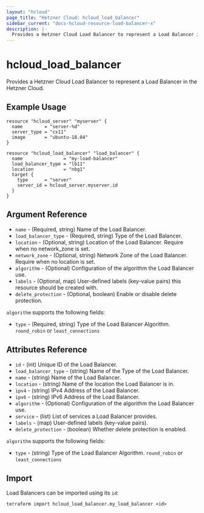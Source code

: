 ```yaml
---
layout: "hcloud"
page_title: "Hetzner Cloud: hcloud_load_balancer"
sidebar_current: "docs-hcloud-resource-load-balancer-x"
description: |-
  Provides a Hetzner Cloud Load Balancer to represent a Load Balancer in the Hetzner Cloud.
---
```


# hcloud_load_balancer

  Provides a Hetzner Cloud Load Balancer to represent a Load Balancer in the Hetzner Cloud.

## Example Usage

```hcl
resource "hcloud_server" "myserver" {
  name        = "server-%d"
  server_type = "cx11"
  image       = "ubuntu-18.04"
}

resource "hcloud_load_balancer" "load_balancer" {
  name               = "my-load-balancer"
  load_balancer_type = "lb11"
  location           = "nbg1"
  target {
    type      = "server"
    server_id = hcloud_server.myserver.id
  }
}
```

## Argument Reference

- `name` - (Required, string) Name of the Load Balancer.
- `load_balancer_type` - (Required, string) Type of the Load Balancer.
- `location` - (Optional, string) Location of the Load Balancer. Require when no network_zone is set.
- `network_zone` - (Optional, string) Network Zone of the Load Balancer. Require when no location is set.
- `algorithm` - (Optional) Configuration of the algorithm the Load Balancer use.
- `labels` - (Optional, map) User-defined labels (key-value pairs) this resource should be created with.
- `delete_protection` - (Optional, boolean) Enable or disable delete protection.

`algorithm` supports the following fields:
- `type` - (Required, string) Type of the Load Balancer Algorithm. `round_robin` or `least_connections`

## Attributes Reference

- `id` - (int) Unique ID of the Load Balancer.
- `load_balancer_type` - (string) Name of the Type of the Load Balancer.
- `name` - (string) Name of the Load Balancer.
- `location` - (string) Name of the location the Load Balancer is in.
- `ipv4` - (string) IPv4 Address of the Load Balancer.
- `ipv6` - (string) IPv6 Address of the Load Balancer.
- `algorithm` - (Optional) Configuration of the algorithm the Load Balancer use.
- `service` - (list) List of services a Load Balancer provides.
- `labels` - (map) User-defined labels (key-value pairs).
- `delete_protection` - (boolean) Whether delete protection is enabled.

`algorithm` supports the following fields:
- `type` - (string) Type of the Load Balancer Algorithm. `round_robin` or `least_connections`

## Import

Load Balancers can be imported using its `id`:

```
terraform import hcloud_load_balancer.my_load_balancer <id>
```
